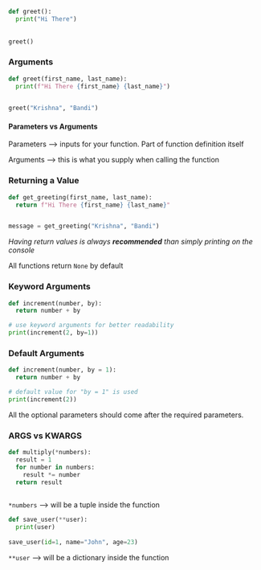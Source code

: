 ```python
def greet():
  print("Hi There")
  
  
greet()
```

### Arguments

```python
def greet(first_name, last_name):
  print(f"Hi There {first_name} {last_name}")
  

greet("Krishna", "Bandi")
```

#### Parameters vs Arguments

Parameters --> inputs for your function. Part of function definition itself

Arguments --> this is what you supply when calling the function

### Returning a Value

```python
def get_greeting(first_name, last_name):
  return f"Hi There {first_name} {last_name}"


message = get_greeting("Krishna", "Bandi")
```

_Having return values is always **recommended** than simply printing on the console_

All functions return `None` by default

### Keyword Arguments

```python
def increment(number, by):
  return number + by

# use keyword arguments for better readability
print(increment(2, by=1))
```

### Default Arguments

```python
def increment(number, by = 1):
  return number + by

# default value for "by = 1" is used
print(increment(2))
```

All the optional parameters should come after the required parameters.

### ARGS vs KWARGS

```python
def multiply(*numbers):
  result = 1
  for number in numbers:
    result *= number
  return result
  
```

`*numbers` --> will be a tuple inside the function

```python
def save_user(**user):
  print(user)
  
save_user(id=1, name="John", age=23)
```

`**user` --> will be a dictionary inside the function